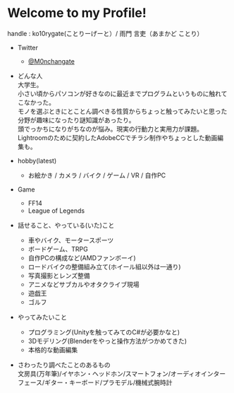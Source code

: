 # Welcome to my Profile!

handle : ko10rygate(ことりーげーと）/ 雨門 言吏（あまかど ことり）

- Twitter
  - [@M0nchangate](https://twitter.com/M0nchangate)

- どんな人  
大学生。  
小さい頃からパソコンが好きなのに最近までプログラムというものに触れてこなかった。  
モノを選ぶときにとことん調べきる性質からちょっと触ってみたいと思った分野が趣味になったり謎知識があったり。  
頭でっかちになりがちなのが悩み。現実の行動力と実用力が課題。  
Lightroomのために契約したAdobeCCでチラシ制作やちょっとした動画編集も。  

- hobby(latest)
  - お絵かき / カメラ / バイク / ゲーム / VR / 自作PC

- Game
  - FF14
  - League of Legends

- 話せること、やっている(いた)こと
  - 車やバイク、モータースポーツ
  - ボードゲーム、TRPG
  - 自作PCの構成など(AMDファンボーイ)
  - ロードバイクの整備組み立て(ホイール組以外は一通り)
  - 写真撮影とレンズ整備
  - アニメなどサブカルやオタクライブ現場
  - 遊戯王
  - ゴルフ
  
- やってみたいこと
  - プログラミング(Unityを触ってみてのC#が必要かなと)
  - 3Dモデリング(Blenderをやっと操作方法がつかめてきた)
  - 本格的な動画編集
  
- さわったり調べたことのあるもの  
文房具(万年筆)/イヤホン・ヘッドホン/スマートフォン/オーディオインターフェース/ギター・キーボード/プラモデル/機械式腕時計
